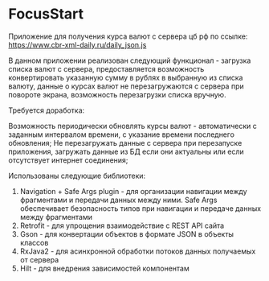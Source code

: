 # FocusStart

Приложение для получения курса валют с сервера цб рф по ссылке: https://www.cbr-xml-daily.ru/daily_json.js

В данном приложении реализован следующий функционал - загрузка списка валют с сервера, предоставляется возможность конвертировать указанную сумму в рублях в выбранную из списка
валюту, данные о курсах валют не перезагружаются с сервера при повороте экрана, возможность перезагрузки списка вручную.

Требуется доработка:

Возможность периодически обновлять курсы валют - автоматически с заданным интервалом времени, с указание времени последнего обновления;
Не перезагружать данные с сервера при перезапуске приложения, загружать данные из БД если они актуальны или если отсутствует интернет соединения;

Использованы следующие библиотеки:
1.	Navigation + Safe Args plugin - для организации навигации между фрагментами и передачи данных между ними. 
Safe Args обеспечивает безопасность типов при навигации и передаче данных между фрагментами
2.	Retrofit - для упрощения взаимодействие с REST API сайта
3.	Gson - для конвертации объектов в формате JSON в объекты классов
4.	RxJava2 - для асинхронной обработки потоков данных получаемых от сервера
5.	Hilt - для внедрения зависимостей компонентам

